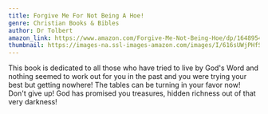 ```yaml
---
title: Forgive Me For Not Being A Hoe!
genre: Christian Books & Bibles
author: Dr Tolbert
amazon_link: https://www.amazon.com/Forgive-Me-Not-Being-Hoe/dp/1648954448/ref=sr_1_1?crid=19E7YPOB8F85O&keywords=9781648954443&qid=1642674192&sprefix=9781648954443%2Caps%2C283&sr=8-1
thumbnail: https://images-na.ssl-images-amazon.com/images/I/616sUWjPHfS.jpg
---
```

This book is dedicated to all those who have tried to live by God's Word and nothing seemed to work out for you in the past and you were trying your best but getting nowhere! The tables can be turning in your favor now! Don't give up! God has promised you treasures, hidden richness out of that very darkness!